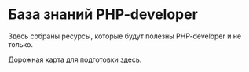 # База знаний PHP-developer
Здесь собраны ресурсы, которые будут полезны PHP-developer и не только.

Дорожная карта для подготовки [здесь](/docs/).